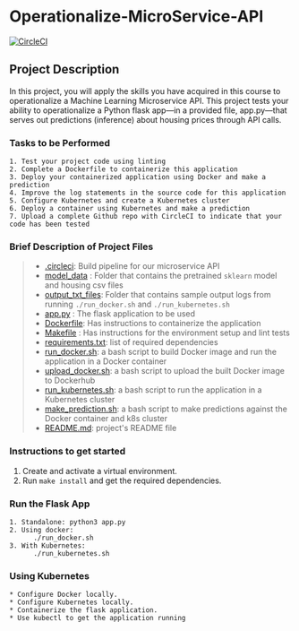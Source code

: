 # Operationalize-MicroService-API

[![CircleCI](https://dl.circleci.com/status-badge/img/gh/MrazTevin/Operationalize-MicroService-API/tree/main.svg?style=svg)](https://dl.circleci.com/status-badge/redirect/gh/MrazTevin/Operationalize-MicroService-API/tree/main)

## Project Description

In this project, you will apply the skills you have acquired in this course to operationalize a Machine Learning Microservice API. This project tests your ability to operationalize a Python flask app—in a provided file, app.py—that serves out predictions (inference) about housing prices through API calls.

### Tasks to be Performed
```
1. Test your project code using linting
2. Complete a Dockerfile to containerize this application
3. Deploy your containerized application using Docker and make a prediction
4. Improve the log statements in the source code for this application
5. Configure Kubernetes and create a Kubernetes cluster
6. Deploy a container using Kubernetes and make a prediction
7. Upload a complete Github repo with CircleCI to indicate that your code has been tested
```

### Brief Description of Project Files

> * [.circleci](.circleci): Build pipeline for our microservice API
> * [model_data](model_data) : Folder that contains the pretrained `sklearn` model and housing csv files
> * [output_txt_files](output_txt_files): Folder that contains sample output logs from running `./run_docker.sh` and `./run_kubernetes.sh`
> * [app.py](app.py) : The flask application to be used
> * [Dockerfile](Dockerfile): Has instructions to containerize the application
> * [Makefile](Makefile) : Has instructions for the environment setup and lint tests
> * [requirements.txt](requirements.txt): list of required dependencies
> * [run_docker.sh](run_docker.sh): a bash script to build Docker image and run the application in a Docker container
> * [upload_docker.sh](upload_docker.sh): a bash script to upload the built Docker image to Dockerhub
> * [run_kubernetes.sh](run_kubernetes.sh): a bash script to run the application in a Kubernetes cluster
> * [make_prediction.sh](make_prediction.sh): a bash script to make predictions against the Docker container and k8s cluster
> * [README.md](README.md): project's README file

### Instructions to get started

1. Create and activate a virtual environment.
2. Run ```make install``` and get the required dependencies.

### Run the Flask App

```
1. Standalone: python3 app.py
2. Using docker:
      ./run_docker.sh
3. With Kubernetes:
      ./run_kubernetes.sh
```
### Using Kubernetes

```
* Configure Docker locally.
* Configure Kubernetes locally.
* Containerize the flask application.
* Use kubectl to get the application running
```
    

